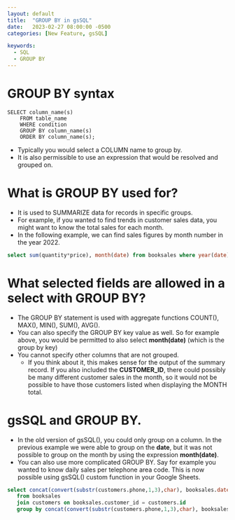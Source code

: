```yaml
---
layout: default
title:  "GROUP BY in gsSQL"
date:   2023-02-27 08:00:00 -0500
categories: [New Feature, gsSQL]

keywords:
  - SQL
  - GROUP BY
---
```


# GROUP BY syntax
```
SELECT column_name(s)
    FROM table_name
    WHERE condition
    GROUP BY column_name(s)
    ORDER BY column_name(s);
```
* Typically you would select a COLUMN name to group by.
* It is also permissible to use an expression that would be resolved and grouped on.

# What is GROUP BY used for?

* It is used to SUMMARIZE data for records in specific groups.
* For example, if you wanted to find trends in customer sales data, you might want to know the total sales for each month.
* In the following example, we can find sales figures by month number in the year 2022.
```sql
select sum(quantity*price), month(date) from booksales where year(date) = 2022 group by month(date);
```

# What selected fields are allowed in a select with GROUP BY?
* The GROUP BY statement is used with aggregate functions COUNT(), MAX(), MIN(), SUM(), AVG().
* You can also specify the GROUP BY key value as well.  So for example above, you would be permitted to also select **month(date)** (which is the group by key)
* You cannot specify other columns that are not grouped.  
  * If you think about it, this makes sense for the output of the summary record.  If you also included the **CUSTOMER_ID**, there could possibly be many different customer sales in the month, so it would not be possible to have those customers listed when displaying the MONTH total. 

# gsSQL and GROUP BY.
* In the old version of gsSQL(), you could only group on a column.  In the previous example we were able to group on the **date**, but it was not possible to group on the month by using the expression **month(date)**.
* You can also use more complicated GROUP BY.  Say for example you wanted to know daily sales per telephone area code.  This is now possible using gsSQL() custom function in your Google Sheets.
```sql
select concat(convert(substr(customers.phone,1,3),char), booksales.date), count(*) 
   from booksales 
   join customers on booksales.customer_id = customers.id 
   group by concat(convert(substr(customers.phone,1,3),char), booksales.date)
```
